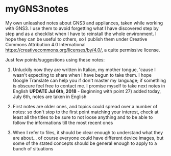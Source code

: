 # myGNS3notes
My own unleashed notes about GNS3 and appliances, taken while working with GNS3. I use them to avoid forgetting what I have discovered step by step and as a checklist when I have to reinstall the whole environment. I hope they can be useful to others, so I publish them under Creative Commons Attribution 4.0 International https://creativecommons.org/licenses/by/4.0/, a quite permissive license.

Just few points/suggestions using these notes:

1. Unluckily now they are written in Italian, my mother tongue, 'cause I wasn't expecting to share when I have begun to take them. I hope Google Translate can help you if don't master my language; if something is obscure feel free to contact me. I promise myself to take next notes in English
 **UPDATE Jul 6th, 2018** - Beginning with point 27) added today, July 6th, notes are taken in English

2. First notes are older ones, and topics could spread over a number of notes: so don't stop to the first point matching your interest, check at least all the titles to be sure to not loose anything and to be able to follow the informations till the most recent ones

3. When I refer to files, it should be clear enough to understand what they are about... of course everyone could have different device images, but some of the stated concepts should be general enough to apply to a bunch of situations
